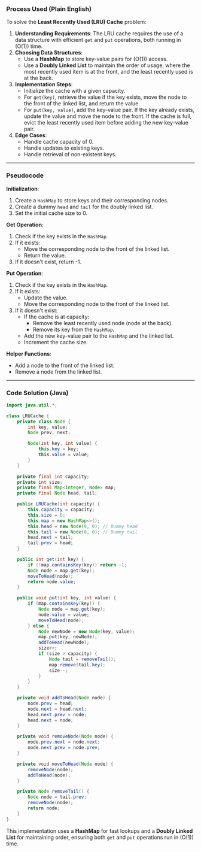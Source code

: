 ### Process Used (Plain English)

To solve the **Least Recently Used (LRU) Cache** problem:
1. **Understanding Requirements**: The LRU cache requires the use of a data structure with efficient `get` and `put` operations, both running in \(O(1)\) time.
2. **Choosing Data Structures**:
   - Use a **HashMap** to store key-value pairs for \(O(1)\) access.
   - Use a **Doubly Linked List** to maintain the order of usage, where the most recently used item is at the front, and the least recently used is at the back.
3. **Implementation Steps**:
   - Initialize the cache with a given capacity.
   - For `get(key)`, retrieve the value if the key exists, move the node to the front of the linked list, and return the value.
   - For `put(key, value)`, add the key-value pair. If the key already exists, update the value and move the node to the front. If the cache is full, evict the least recently used item before adding the new key-value pair.
4. **Edge Cases**:
   - Handle cache capacity of 0.
   - Handle updates to existing keys.
   - Handle retrieval of non-existent keys.

---

### Pseudocode

**Initialization**:
1. Create a `HashMap` to store keys and their corresponding nodes.
2. Create a dummy `head` and `tail` for the doubly linked list.
3. Set the initial cache size to 0.

**Get Operation**:
1. Check if the key exists in the `HashMap`.
2. If it exists:
   - Move the corresponding node to the front of the linked list.
   - Return the value.
3. If it doesn't exist, return -1.

**Put Operation**:
1. Check if the key exists in the `HashMap`.
2. If it exists:
   - Update the value.
   - Move the corresponding node to the front of the linked list.
3. If it doesn't exist:
   - If the cache is at capacity:
     - Remove the least recently used node (node at the back).
     - Remove its key from the `HashMap`.
   - Add the new key-value pair to the `HashMap` and the linked list.
   - Increment the cache size.

**Helper Functions**:
- Add a node to the front of the linked list.
- Remove a node from the linked list.

---

### Code Solution (Java)

```java
import java.util.*;

class LRUCache {
    private class Node {
        int key, value;
        Node prev, next;

        Node(int key, int value) {
            this.key = key;
            this.value = value;
        }
    }

    private final int capacity;
    private int size;
    private final Map<Integer, Node> map;
    private final Node head, tail;

    public LRUCache(int capacity) {
        this.capacity = capacity;
        this.size = 0;
        this.map = new HashMap<>();
        this.head = new Node(0, 0); // Dummy head
        this.tail = new Node(0, 0); // Dummy tail
        head.next = tail;
        tail.prev = head;
    }

    public int get(int key) {
        if (!map.containsKey(key)) return -1;
        Node node = map.get(key);
        moveToHead(node);
        return node.value;
    }

    public void put(int key, int value) {
        if (map.containsKey(key)) {
            Node node = map.get(key);
            node.value = value;
            moveToHead(node);
        } else {
            Node newNode = new Node(key, value);
            map.put(key, newNode);
            addToHead(newNode);
            size++;
            if (size > capacity) {
                Node tail = removeTail();
                map.remove(tail.key);
                size--;
            }
        }
    }

    private void addToHead(Node node) {
        node.prev = head;
        node.next = head.next;
        head.next.prev = node;
        head.next = node;
    }

    private void removeNode(Node node) {
        node.prev.next = node.next;
        node.next.prev = node.prev;
    }

    private void moveToHead(Node node) {
        removeNode(node);
        addToHead(node);
    }

    private Node removeTail() {
        Node node = tail.prev;
        removeNode(node);
        return node;
    }
}
```

This implementation uses a **HashMap** for fast lookups and a **Doubly Linked List** for maintaining order, ensuring both `get` and `put` operations run in \(O(1)\) time.
